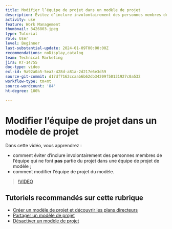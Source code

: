```yaml
---
title: Modifier l’équipe de projet dans un modèle de projet
description: Évitez d’inclure involontairement des personnes membres de l’équipe de projet dans une équipe de projet de modèle en apprenant à modifier l’équipe de projet de modèle.
activity: use
feature: Work Management
thumbnail: 3426803.jpeg
type: Tutorial
role: User
level: Beginner
last-substantial-update: 2024-01-09T00:00:00Z
recommendations: noDisplay,catalog
team: Technical Marketing
jira: KT-14755
doc-type: video
exl-id: 9a92a0a5-5ea3-428d-a81a-2d217e6e3d59
source-git-commit: d17df7162ccaab6b62db34209f50131927c0a532
workflow-type: tm+mt
source-wordcount: '84'
ht-degree: 100%

---
```


# Modifier l’équipe de projet dans un modèle de projet

Dans cette vidéo, vous apprendrez :

* comment éviter d’inclure involontairement des personnes membres de l’équipe qui ne font **pas** partie du projet dans une équipe de projet de modèle ;
* comment modifier l’équipe de projet du modèle.

>[!VIDEO](https://video.tv.adobe.com/v/3426803/?quality=12&learn=on&enablevpops)

## Tutoriels recommandés sur cette rubrique

* [Créer un modèle de projet et découvrir les plans directeurs](/help/manage-work/create-and-manage-project-templates/create-a-project-template.md)
* [Partager un modèle de projet](/help/manage-work/create-and-manage-project-templates/share-a-project-template.md)
* [Désactiver un modèle de projet](/help/manage-work/create-and-manage-project-templates/deactivate-a-project-template.md)
